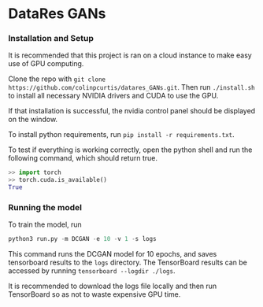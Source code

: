 # DataRes GANs


### Installation and Setup
It is recommended that this project is ran on a cloud instance to make easy use of GPU computing.

Clone the repo with ```git clone https://github.com/colinpcurtis/datares_GANs.git```. Then run ```./install.sh``` 
to install all necessary NVIDIA drivers and CUDA to use the GPU.  

If that installation is successful, the nvidia control panel should be displayed on the window.  

To install python requirements, run ```pip install -r requirements.txt```.  

To test if everything is working correctly, open the python shell and run the following command, which should return
true.
```python
>> import torch
>> torch.cuda.is_available()
True
```

### Running the model
To train the model, run 
```python
python3 run.py -m DCGAN -e 10 -v 1 -s logs
```
This command runs the DCGAN model for 10 epochs, and saves tensorboard results to the ```logs``` directory.  The
TensorBoard results can be accessed by running ```tensorboard --logdir ./logs```.

It is recommended to download the logs file locally and then run TensorBoard so as not to waste expensive GPU time.